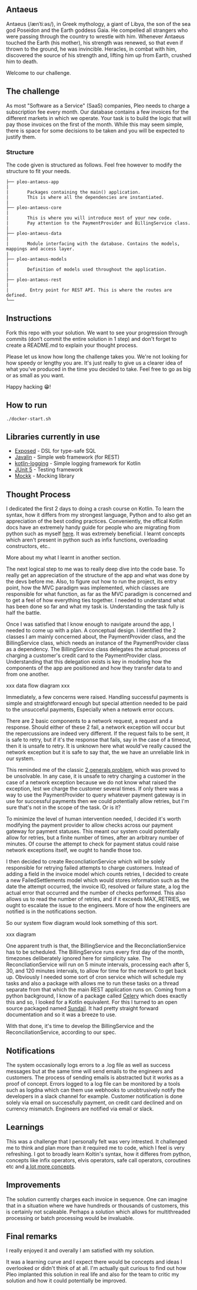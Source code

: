 ## Antaeus

Antaeus (/ænˈtiːəs/), in Greek mythology, a giant of Libya, the son of the sea god Poseidon and the Earth goddess Gaia. He compelled all strangers who were passing through the country to wrestle with him. Whenever Antaeus touched the Earth (his mother), his strength was renewed, so that even if thrown to the ground, he was invincible. Heracles, in combat with him, discovered the source of his strength and, lifting him up from Earth, crushed him to death.

Welcome to our challenge.

## The challenge

As most "Software as a Service" (SaaS) companies, Pleo needs to charge a subscription fee every month. Our database contains a few invoices for the different markets in which we operate. Your task is to build the logic that will pay those invoices on the first of the month. While this may seem simple, there is space for some decisions to be taken and you will be expected to justify them.

### Structure
The code given is structured as follows. Feel free however to modify the structure to fit your needs.
```
├── pleo-antaeus-app
|
|       Packages containing the main() application. 
|       This is where all the dependencies are instantiated.
|
├── pleo-antaeus-core
|
|       This is where you will introduce most of your new code.
|       Pay attention to the PaymentProvider and BillingService class.
|
├── pleo-antaeus-data
|
|       Module interfacing with the database. Contains the models, mappings and access layer.
|
├── pleo-antaeus-models
|
|       Definition of models used throughout the application.
|
├── pleo-antaeus-rest
|
|        Entry point for REST API. This is where the routes are defined.
└──
```

## Instructions
Fork this repo with your solution. We want to see your progression through commits (don’t commit the entire solution in 1 step) and don't forget to create a README.md to explain your thought process.

Please let us know how long the challenge takes you. We're not looking for how speedy or lengthy you are. It's just really to give us a clearer idea of what you've produced in the time you decided to take. Feel free to go as big or as small as you want.

Happy hacking 😁!

## How to run
```
./docker-start.sh
```

## Libraries currently in use
* [Exposed](https://github.com/JetBrains/Exposed) - DSL for type-safe SQL
* [Javalin](https://javalin.io/) - Simple web framework (for REST)
* [kotlin-logging](https://github.com/MicroUtils/kotlin-logging) - Simple logging framework for Kotlin
* [JUnit 5](https://junit.org/junit5/) - Testing framework
* [Mockk](https://mockk.io/) - Mocking library

## Thought Process

I dedicated the first 2 days to doing a crash course on Kotlin. To learn the syntax, how it differs from my strongest language, Python and to also get an appreciation of the best coding practices. Conveniently, the offical Kotlin docs have an extremely handy guide for people who are migrating from python such as myself [here](https://kotlinlang.org/docs/tutorials/kotlin-for-py/introduction.html). It was extremely beneficial. I learnt concepts which aren't present in python such as infix functions, overloading constructors, etc..

More about my what I learnt in another section.

The next logical step to me was to really deep dive into the code base. To really get an appreciation of the structure of the app and what was done by the devs before me. Also, to figure out how to run the project, its entry point, how the MVC paradigm was implemented, which classes are responsible for what function, as far as the MVC paradigm is concerned and to get a feel of how everything ties together. I needed to understand what has been done so far and what my task is. Understanding the task fully is half the battle.

Once I was satisfied that I know enough to navigate around the app, I needed to come up with a plan. A conceptual design. I identified the 2 classes I am mainly concerned about, the PaymentProvider class, and the BillingService class, which needs an instance of the PaymentProvider class as a dependency. The BillingService class delegates the actual process of charging a customer's credit card to the PaymentProvider class. Understanding that this delegation exists is key in modeling how the components of the app are positioned and how they transfer data to and from one another.

xxx data flow diagram xxx

Immediately, a few concerns were raised. Handling successful payments is simple and straightforward enough but special attention needed to be paid to the unsucceful payments, Especially when a netowrk error occurs. 

There are 2 basic components to a network request, a request and a response. Should either of these 2 fail, a network exception will occur but the repercussions are indeed very different. If the request fails to be sent, it is safe to retry, but if it's the response that fails, say in the case of a timeout, then it is unsafe to retry. It is unknown here what would've really caused the network exception but it is safe to say that, the we have an unreliable link in our system.

This reminded me of the classic [2 generals problem](https://en.wikipedia.org/wiki/Two_Generals%27_Problem), which was proved to be unsolvable. In any case, it is unsafe to retry charging a customer in the case of a network exception because we do not know what raised the exception, lest we charge the customer several times. If only there was a way to use the PaymentProvider to query whatever payment gateway is in use for successful payments then we could potentially allow retries, but I'm sure that's not in the scope of the task. Or is it?

To minimize the level of human intervention needed, I decided it's worth modifying the payment provider to allow checks across our payment gateway for payment statuses. This meant our system could potentially allow for retries, but a finite number of times, after an arbitrary number of minutes. Of course the attempt to check for payment status could raise network exceptions itself, we ought to handle those too.

I then decided to create ReconcliationService which will be solely responsible for retrying failed attempts to charge customers. Instead of adding a field in the invoice model which counts retries, I decided to create a new FailedSettlements model which would stores information such as the date the attempt occurred, the invoice ID, resolved or failure state, a log the actual error that occurred and the number of checks performed. This also allows us to read the number of retries, and if it exceeds MAX_RETRIES, we ought to escalate the issue to the engineers. More of how the engineers are notified is in the notifications section.

So our system flow diagram would look something of this sort.

xxx diagram

One apparent truth is that, the BillingService and the ReconcliationService has to be scheduled. The BillingService runs every first day of the month, timezones deliberately ignored here for simplicity sake. The ReconcliationService will run on 5 minute intervals, processing each after 5, 30, and 120 minutes intervals, to allow for time for the network to get back up. Obviously I needed some sort of cron service which will schedule my tasks and also a package with allows me to run these tasks on a thread separate from that which the main REST application runs on. Coming from a python background, I know of a package called [Celery](http://www.celeryproject.org/) which does exactly this and so, I looked for a Kotlin equivalent. For this I turned to an open source packaged named [Sundail](https://knowm.org/open-source/sundial/). It had pretty straight forward documentation and so it was a breeze to use.

With that done, it's time to develop the BillingService and the ReconciliationService, according to our spec.

## Notifications

The system occasionally logs errors to a .log file as well as success messages but at the same time will send emails to the engineers and customers. The process of sending emails is abstracted but it works as a proof of concept. Errors logged to a log file can be monitored by a tools such as logdna which can them use webhooks to unobtrusively notify the developers in a slack channel for example. Customer notification is done solely via email on successfully payment, on credit card declined and on currency mismatch. Engineers are notified via email or slack.

## Learnings

This was a challenge that I personally felt was very intrested. It challenged me to think and plan more than it required me to code, which I feel is very refreshing. I got to broadly learn Koltin's syntax, how it differes from python, concepts like infix operators, elvis operators, safe call operators, coroutines etc and [a lot more concepts](https://kotlinlang.org/docs/reference/basic-syntax.html).

## Improvements
The solution currently charges each invoice in sequence. One can imagine that in a situation where we have hundreds or thousands of customers, this is certainly not scaleable. Perhaps a solution which allows for multithreaded processing or batch processing would be invaluable.


## Final remarks
I really enjoyed it and overally I am satisfied with my solution.

It was a learning curve and I expect there would be concepts and ideas I overlooked or didn't think of at all. I'm actually quit curious to find out how Pleo implanted this solution in real life and also for the team to critic my solution and how it could potentially be improved.

